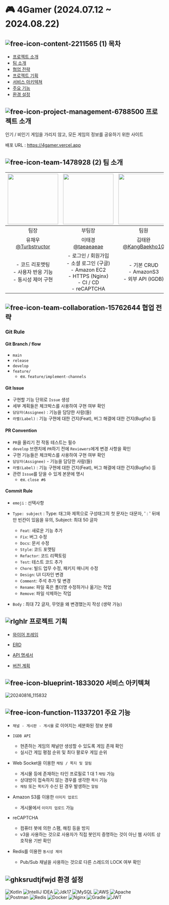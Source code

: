 #  🎮 4Gamer (2024.07.12 ~ 2024.08.22)

## ![free-icon-content-2211565 (1)](https://github.com/KangBaekho10/LuckyWiki/assets/166815465/ebf2b813-d195-4c2b-8b36-715daed486e0) 목차
- [프로젝트 소개](#-프로젝트-소개)
- [팀 소개](#-팀-소개)
- [협업 전략](#-협업-전략)
- [프로젝트 기획](#-프로젝트-기획)
- [서비스 아키텍쳐](#-서비스-아키텍쳐)
- [주요 기능](#-주요-기능)
- [환경 설정](#-환경-설정)

## ![free-icon-project-management-6788500](https://github.com/user-attachments/assets/4baecd55-edbd-43e2-bec3-f9bbf97b9d61) 프로젝트 소개

인기 / 비인기 게임을 가리지 않고, 모든 게임의 정보를 공유하기 위한 사이트

배포 URL : https://4gamer.vercel.app

## ![free-icon-team-1478928 (2)](https://github.com/user-attachments/assets/4f3c1b95-de23-4959-b926-7558888fdc06) 팀 소개

|             <img src ="https://github.com/user-attachments/assets/90cc6d5d-6523-49b4-9c14-25610d832005" width="160px" height="160px">             | <img src ="https://github.com/user-attachments/assets/d39b9072-68ad-4af9-8284-7dd73e555ae6" width="160px" height="160px"> | <img src ="https://github.com/user-attachments/assets/239a4bbe-521a-47cc-8212-1587d8727f34" width="160px" height="160px"> | <img src ="https://github.com/user-attachments/assets/e07ba106-a4d8-487c-9791-89b3afa5a2c2" width="160px" height="160px"> |
|:--------------------------------------------------------------------------------------------------------------------------------------------------:|:------------------------------------------------------------------------------------------------------------------------:|:-------------------------------------------------------------------------------------------------------------------------:|:-------------------------------------------------------------------------------------------------------------------------:|
|                                                                        팀장                                                                        |                                                          부팀장                                                          |                                                            팀원                                                            |                                                            팀원                                                           |
|                                             유채우<br>[@Turbstructor](https://github.com/Turbstructor)                                             |                                   이태경<br>[@taeaeaeae](https://github.com/taeaeaeae)                                   |                                 김태완<br>[@KangBaekho10](https://github.com/KangBaekho10)                                 |                                   한은혜<br>[@hellou8363](https://github.com/hellou8363)                                  |
|                                           - 코드 리포맷팅 <br> - 사용자 반응 기능 <br> - 동시성 제어 구현                                           |    - 로그인 / 회원가입 <br> - 소셜 로그인 (구글) <br> - Amazon EC2 <br> - HTTPS (Nginx) <br> - CI / CD <br> - reCAPTCHA   |                                     - 기본 CRUD <br> - AmazonS3 <br> - 외부 API (IGDB)                                     |                          - 기본 CRUD <br> - 인기글 조회 (Redis) <br> - 쪽지/채팅 및 알림 기능<br>                          |

## ![free-icon-team-collaboration-15762644](https://github.com/user-attachments/assets/7e995f9a-090b-421b-af18-81129d60f0a1) 협업 전략

### Git Rule

#### Git Branch / flow

- `main`
- `release`
- `develop`
- `feature/`
    - ex. `feature/implement-channels`

#### Git Issue

- 구현할 기능 단위로 `Issue` 생성
- 세부 계획들은 체크박스를 사용하여 구현 여부 확인
- `담당자(Assignee)` : 기능을 담당한 사람(들)
- `라벨(Label)` : 기능 구현에 대한 건지(Feat), 버그 해결에 대한 건지(Bugfix) 등

#### PR Convention

- `PR`을 올리기 전 작동 테스트는 필수
- `develop` 브랜치에 `PR`하기 전에 `Reviewers`에게 변경 사항을 확인
- 구현 기능들은 체크박스를 사용하여 구현 여부 확인
- `담당자(Assignee)` - 기능을 담당한 사람(들)
- `라벨(Label)` : 기능 구현에 대한 건지(Feat), 버그 해결에 대한 건지(Bugfix) 등
- 관련 `Issue`를 닫을 수 있게 본문에 명시
    - ex. `close #6`

#### Commit Rule

- `emoji` : 선택사항

- `Type: subject` : Type: 태그와 제목으로 구성태그의 첫 문자는 대문자, ' : ' 뒤에만 빈칸이 있음을 유의, Subject: 최대 50 글자
    - `Feat`: 새로운 기능 추가
    - `Fix`: 버그 수정
    - `Docs`: 문서 수정
    - `Style`: 코드 포맷팅
    - `Refactor`: 코드 리팩토링
    - `Test`: 테스트 코드 추가
    - `Chore`: 빌드 업무 수정, 패키지 매니저 수정
    - `Design`: UI 디자인 변경
    - `Comment`: 주석 추가 및 변경
    - `Rename`: 파일 혹은 폴더명 수정하거나 옮기는 작업
    - `Remove`: 파일 삭제하는 작업

- `Body` : 최대 72 글자, 무엇을 왜 변경했는지 작성 (생략 가능)

## ![rlghlr](https://github.com/KangBaekho10/LuckyWiki/assets/166815465/d133d561-7cf5-4f5a-a736-cb48253705c4) 프로젝트 기획

- [와이어 프레임](https://file.notion.so/f/f/c9379b50-6e43-45e1-8cec-f30f16cfc9d9/1e307a54-3097-4ada-b29c-0343da068dbb/Untitled.png?table=block&id=f0593c6e-d9c1-4fe5-bc42-077ea65974b7&spaceId=c9379b50-6e43-45e1-8cec-f30f16cfc9d9&expirationTimestamp=1723716000000&signature=rrDBLvZHD_bxFwkomjCASpv671Y29Fr1FNlBK1Opvu0&downloadName=Untitled.png)

- [ERD](https://www.notion.so/hellou8363/Entity-Relationship-Diagram-v1-7a9e20a0d725473788a16a33e49b7b52)

- [API 명세서](https://www.notion.so/hellou8363/API-Specification-v1-a1c00de95132432cbbaa9afbbb747daf)

- [버전 계획](https://www.notion.so/hellou8363/v1-1d2536f995494bbc93336c76be1b024e)

## ![free-icon-blueprint-1833020](https://github.com/user-attachments/assets/962a479d-a16b-467e-b5b1-b8240af973bc) 서비스 아키텍쳐

![20240816_115832](https://github.com/user-attachments/assets/9158e95a-ff4a-4518-9ad8-b10d5ca2c272)

## ![free-icon-function-11337201](https://github.com/user-attachments/assets/52cd4b40-3d68-4ee4-b7dd-f9276c617f8f) 주요 기능

- `채널 - 게시판 - 게시물` 로 이어지는 세분화된 정보 분류

- `IGDB API`
    - 현존하는 게임의 채널만 생성할 수 있도록 게임 존재 확인
    - 실시간 게임 평점 순위 및 최다 팔로우 게임 순위

- Web Socket을 이용한 `채팅 / 쪽지 및 알림`
    - 게시물 등에 존재하는 타인 프로필로 1 대 1 `채팅` 가능
    - 상대방이 접속하지 않는 경우를 생각한 `쪽지` 기능
    - `채팅` 또는 `쪽지`가 수신 된 경우 발생하는 `알림`

- Amazon S3를 이용한 `이미지 업로드`
    - 게시물에서 `이미지 업로드` 가능

- reCAPTCHA
    - 컴퓨터 봇에 의한 스팸, 해킹 등을 방지
    - v3을 사용하는 것으로 사용자가 직접 봇인지 증명하는 것이 아닌 웹 사이트 상호작용 기반 확인
 
- Redis를 이용한 `동시성 제어`
    - Pub/Sub 채널을 사용하는 것으로 다른 스레드의 LOCK 여부 확인

## ![ghksrudtjfwjd](https://github.com/KangBaekho10/LuckyWiki/assets/166815465/debe07f2-1467-4f66-b968-73dd3a2ea14c) 환경 설정 

![Kotlin](https://img.shields.io/badge/kotlin-%237F52FF.svg?style=for-the-badge&logo=kotlin&logoColor=white)
![IntelliJ IDEA](https://img.shields.io/badge/IntelliJIDEA-000000.svg?style=for-the-badge&logo=intellij-idea&logoColor=white) 
![Jdk17](https://img.shields.io/badge/jdk17-%23ED8B00.svg?style=for-the-badge&logo=openjdk&logoColor=white"/)
![MySQL](https://img.shields.io/badge/mysql-4479A1.svg?style=for-the-badge&logo=mysql&logoColor=white) 
![AWS](https://img.shields.io/badge/AWS-%23FF9900.svg?style=for-the-badge&logo=amazon-aws&logoColor=white)
![Apache](https://img.shields.io/badge/apache-%23D42029.svg?style=for-the-badge&logo=apache&logoColor=white) <br/>
![Postman](https://img.shields.io/badge/Postman-FF6C37?style=for-the-badge&logo=postman&logoColor=white)
![Redis](https://img.shields.io/badge/redis-%23DD0031.svg?style=for-the-badge&logo=redis&logoColor=white)
![Docker](https://img.shields.io/badge/docker-%230db7ed.svg?style=for-the-badge&logo=docker&logoColor=white)
![Nginx](https://img.shields.io/badge/nginx-%23009639.svg?style=for-the-badge&logo=nginx&logoColor=white)
![Gradle](https://img.shields.io/badge/Gradle-02303A.svg?style=for-the-badge&logo=Gradle&logoColor=white)
![JWT](https://img.shields.io/badge/JWT-black?style=for-the-badge&logo=JSON%20web%20tokens)

